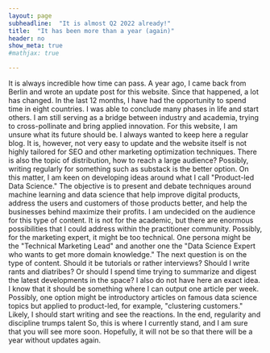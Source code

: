 ```yaml
---
layout: page
subheadline:  "It is almost Q2 2022 already!"
title:  "It has been more than a year (again)"
header: no
show_meta: true
#mathjax: true

---
```


It is always incredible how time can pass. A year ago, I came back from Berlin and wrote an update post for this website. Since that happened, a lot has changed. In the last 12 months, I have had the opportunity to spend time in eight countries. I was able to conclude many phases in life and start others. I am still serving as a bridge between industry and academia, trying to cross-pollinate and bring applied innovation.
For this website, I am unsure what its future should be. I always wanted to keep here a regular blog. It is, however, not very easy to update and the website itself is not highly tailored for SEO and other marketing optimization techniques. There is also the topic of distribution, how to reach a large audience? Possibly, writing regularly for something such as substack is the better option. On this matter, I am keen on developing ideas around what I call "Product-led Data Science." The objective is to present and debate techniques around machine learning and data science that help improve digital products, address the users and customers of those products better, and help the businesses behind maximize their profits. I am undecided on the audience for this type of content. It is not for the academic, but there are enormous possibilities that I could address within the practitioner community. Possibly, for the marketing expert, it might be too technical. One persona might be the "Technical Marketing Lead" and another one the "Data Science Expert who wants to get more domain knowledge."
The next question is on the type of content. Should it be tutorials or rather interviews? Should I write rants and diatribes? Or should I spend time trying to summarize and digest the latest developments in the space? I also do not have here an exact idea. I know that it should be something where I can output one article per week. Possibly, one option might be introductory articles on famous data science topics but applied to product-led, for example, "clustering customers." Likely, I should start writing and see the reactions. In the end, regularity and discipline trumps talent 
So, this is where I currently stand, and I am sure that you will see more soon. Hopefully, it will not be so that there will be a year without updates again.
